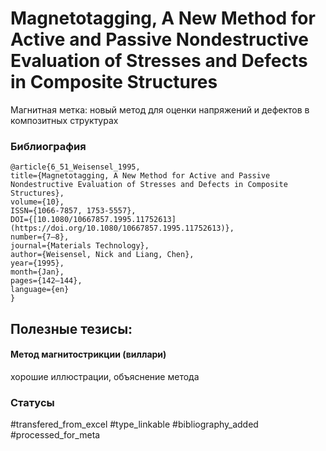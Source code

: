 # Magnetotagging, A New Method for Active and Passive Nondestructive Evaluation of Stresses and Defects in Composite Structures

Магнитная метка: новый метод для оценки напряжений и дефектов в композитных структурах

### Библиография
```
@article{6_51_Weisensel_1995,
title={Magnetotagging, A New Method for Active and Passive Nondestructive Evaluation of Stresses and Defects in Composite Structures},
volume={10},
ISSN={1066-7857, 1753-5557},
DOI={[10.1080/10667857.1995.11752613](https://doi.org/10.1080/10667857.1995.11752613)},
number={7–8},
journal={Materials Technology},
author={Weisensel, Nick and Liang, Chen},
year={1995},
month={Jan},
pages={142–144},
language={en}
}
```

## Полезные тезисы:

#### Метод магнитострикции (виллари)
хорошие иллюстрации, объяснение метода

### Статусы
#transfered_from_excel 
#type_linkable 
#bibliography_added
#processed_for_meta
